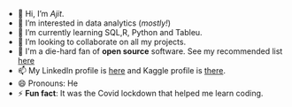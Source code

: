 - 👋 Hi, I’m *Ajit*.
- 👀 I’m interested in data analytics (*mostly!*)
- 🌱 I’m currently learning SQL,R, Python and Tableu.
- 💞️ I’m looking to collaborate on all my projects.
- 🎉 I'm a die-hard fan of **open source** software. See my recommended list [here]()
- 📫 My LinkedIn profile is [here](www.linkedin.com/in/ajit123) and Kaggle profile is [there](https://www.kaggle.com/qwaazs).
- 😄 Pronouns: He
- ⚡ **Fun fact**: It was the Covid lockdown that helped me learn coding.


<!---
ajit-insights/ajit-insights is a ✨ special ✨ repository because its `README.md` (this file) appears on your GitHub profile.
You can click the Preview link to take a look at your changes.
--->
